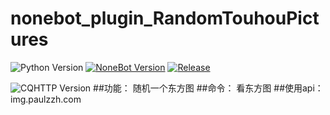 # nonebot_plugin_RandomTouhouPictures
<!--
 * @Author         : MiruClay
 * @Date           : 2023-05-30 17:11:45
 * @LastEditors    : MiruClay
 * @LastEditTime   : 2023-05-30 18:39:45
 * @Description    : README
 * @GitHub         : [https://github.com/yanyongyu](https://github.com/ddaayy)
-->
![Python Version](https://img.shields.io/badge/python-3.10+-blue.svg)
[![NoneBot Version](https://img.shields.io/badge/nonebot-2+-red.svg)](https://v2.nonebot.dev/)
[![Release](https://github.com/cscs181/QQ-GitHub-Bot/actions/workflows/release.yml/badge.svg?branch=master)](https://hub.docker.com/r/cscs181/qq-github-bot)

![CQHTTP Version](https://img.shields.io/badge/CQHTTP%2011-Bot-black.svg?style=social)
##功能：
随机一个东方图
##命令：
看东方图
##使用api：
img.paulzzh.com

